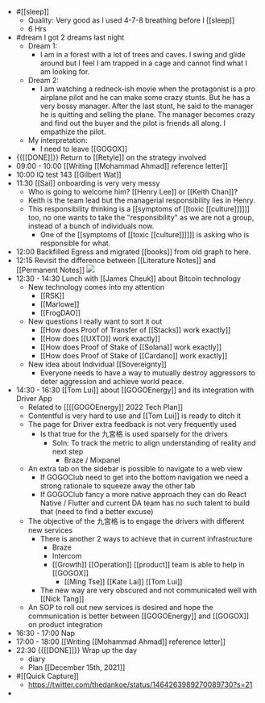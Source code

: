- #[[sleep]]
    - Quality: Very good as I used 4-7-8 breathing before I [[sleep]]
    - 6 Hrs
- #dream I got 2 dreams last night
    - Dream 1:
        - I am in a forest with a lot of trees and caves. I swing and glide around but I feel I am trapped in a cage and cannot find what I am looking for.
    - Dream 2:
        - I am watching a redneck-ish movie when the protagonist is a pro airplane pilot and he can make some crazy stunts. But he has a very bossy manager. After the last stunt, he said to the manager he is quitting and selling the plane. The manager becomes crazy and find out the buyer and the pilot is friends all along. I empathize the pilot.
    - My interpretation:
        - I need to leave [[GOGOX]]
- {{[[DONE]]}} Return to [[Retyle]] on the strategy involved
- 09:00 - 10:00 [[Writing [[Mohammad Ahmad]] reference letter]]
- 10:00 IQ test 143 [[Gilbert Wat]]
- 11:30 [[Sai]] onboarding is very very messy
    - Who is going to welcome him? [[Henry Lee]] or [[Keith Chan]]?
    - Keith is the team lead but the managerial responsibility lies in Henry.
    - This responsibility thinking is a [[symptoms of [[toxic [[culture]]]]]] too, no one wants to take the "responsibility" as we are not a group, instead of a bunch of individuals now.
        - One of the [[symptoms of [[toxic [[culture]]]]]] is asking who is responsible for what.
- 12:00 Backfilled Egress and migrated [[books]] from old graph to here.
- 12:15 Revisit the difference between [[Literature Notes]] and [[Permanent Notes]] ![](https://firebasestorage.googleapis.com/v0/b/firescript-577a2.appspot.com/o/imgs%2Fapp%2FChaChaanTeng%2FGv1TP23SoQ.png?alt=media&token=fc88cd07-796d-431f-99d0-7f345efa69de)
- 12:30 - 14:30 Lunch with [[James Cheuk]] about Bitcoin technology
    - New technology comes into my attention
        - [[RSK]]
        - [[Marlowe]] 
        - [[FrogDAO]]
    - New questions I really want to sort it out
        - [[How does Proof of Transfer of [[Stacks]] work exactly]] 
        - [[How does [[UXTO]] work exactly]]
        - [[How does Proof of Stake of [[Solana]] work exactly]]
        - [[How does Proof of Stake of [[Cardano]] work exactly]]
    - New idea about Individual [[Sovereignty]]
        - Everyone needs to have a way to mutually destroy aggressors to deter aggression and achieve world peace.
- 14:30 - 16:30 [[Tom Lui]] about [[GOGOEnergy]] and its integration with Driver App
    - Related to [[[[GOGOEnergy]] 2022 Tech Plan]]
    - Contentful is very hard to use and [[Tom Lui]] is ready to ditch it
    - The page for Driver extra feedback is not very frequently used
        - Is that true for the 九宮格 is used sparsely for the drivers
            - Soln: To track the metric to align understanding of reality and next step
                - Braze / Mixpanel
    - An extra tab on the sidebar is possible to navigate to a web view
        - If GOGOClub need to get into the bottom navigation we need a strong rationale to squeeze away the other tab
        - If GOGOClub fancy a more native approach they can do React Native / Flutter and current DA team has no such talent to build that (need to find a better excuse)
    - The objective of the 九宮格 is to engage the drivers with different new services
        - There is another 2 ways to achieve that in current infrastructure
            - Braze
            - Intercom
            - [[Growth]] [[Operation]] [[product]] team is able to help in [[GOGOX]]
                - [[Ming Tse]] [[Kate Lai]] [[Tom Lui]]
        - The new way are very obscured and not communicated well with [[Nick Tang]]
    - An SOP to roll out new services is desired and hope the communication is better between [[GOGOEnergy]] and [[GOGOX]] on product integration
- 16:30 - 17:00 Nap
- 17:00 - 18:00 [[Writing [[Mohammad Ahmad]] reference letter]]
- 22:30 {{[[DONE]]}} Wrap up the day
    - diary
    - Plan [[December 15th, 2021]]
- #[[Quick Capture]]
    - https://twitter.com/thedankoe/status/1464263989270089730?s=21
- 

